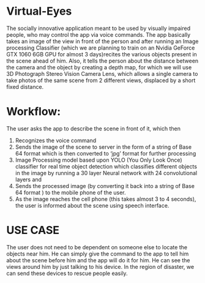 # Virtual-Eyes

The socially innovative application meant to be used by visually impaired people, who may control the app via voice commands. The app basically takes an image of the view in front of the person and after running an Image processing Classifier (which we are planning to train on an Nvidia GeForce GTX 1060 6GB GPU for almost 3 days)recites the various objects present in the scene ahead of him. Also, it tells the person about the distance between the camera and the object by creating a depth map, for which we will use 3D Photograph Stereo Vision Camera Lens, which allows a single camera to take photos of the same scene from 2 different views, displaced by a short fixed distance.

# Workflow:

The user asks the app to describe the scene in front of it, which then 
1) Recognizes the voice command
2) Sends the image of the scene to server in the form of a string of Base 64 format which is then converted to ‘jpg’ format for further processing
3)  Image Processing model based upon YOLO (You Only Look Once) classifier for real time  object detection which classifies different objects in the image by running a 30 layer Neural network with 24 convolutional layers and 
4) Sends the processed image (by converting it back into a string of Base 64 format ) to the mobile phone of the user.
5) As the image reaches the cell phone (this takes almost 3 to 4 seconds), the user is informed about the scene using speech interface.

# USE CASE
The user does not need to be dependent on someone else to locate the objects near him. He can simply give the command to the app to tell him about the scene before him and the app will do it for him. He can see the views around him by just talking to his device. In the region of disaster, we can send these devices to rescue people easily.

